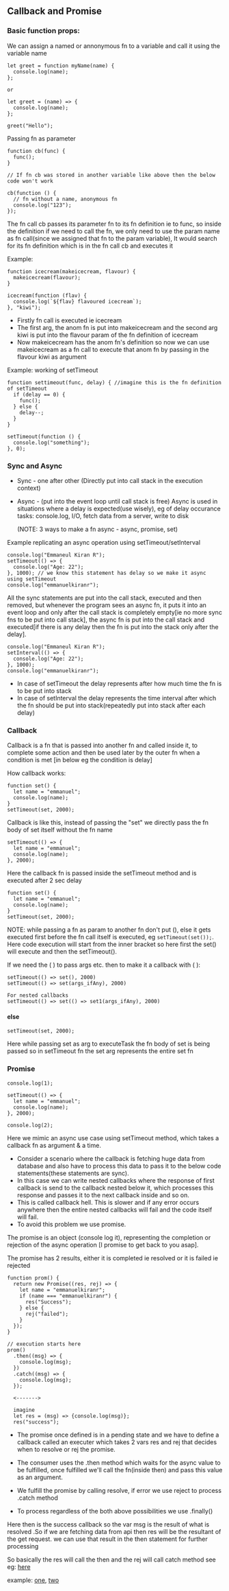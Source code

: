 ## Callback and Promise

### Basic function props:

We can assign a named or annonymous fn to a variable and call it using the variable name

```
let greet = function myName(name) {
  console.log(name);
};

or

let greet = (name) => {
  console.log(name);
};

greet("Hello");
```

Passing fn as parameter

```
function cb(func) {
  func();
}

// If fn cb was stored in another variable like above then the below code won't work

cb(function () {
  // fn without a name, anonymous fn
  console.log("123");
});
```

The fn call cb passes its parameter fn to its fn definition ie to func, so inside the definition if we need to call the fn, we only need to use the param name as fn call(since we assigned that fn to the param variable), It would search for its fn definition which is in the fn call cb and executes it

Example:

```
function icecream(makeicecream, flavour) {
  makeicecream(flavour);
}

icecream(function (flav) {
  console.log(`${flav} flavoured icecream`);
}, "kiwi");
```

- Firstly fn call is executed ie icecream
- The first arg, the anom fn is put into makeicecream and the second arg kiwi is put into the flavour param of the fn definition of icecream
- Now makeicecream has the anom fn's definition so now we can use makeicecream as a fn call to execute that anom fn by passing in the flavour kiwi as argument

Example: working of setTimeout

```
function settimeout(func, delay) { //imagine this is the fn definition of setTimeout
  if (delay == 0) {
    func();
  } else {
    delay--;
  }
}

setTimeout(function () {
  console.log("something");
}, 0);
```

### Sync and Async

- Sync - one after other (Directly put into call stack in the execution context)
- Async - (put into the event loop until call stack is free) Async is used in situations where a delay is expected(use wisely), eg of delay occurance tasks: console.log, I/O, fetch data from a server, write to disk

  (NOTE: 3 ways to make a fn async - async, promise, set)

Example replicating an async operation using setTimeout/setInterval

```
console.log("Emmaneul Kiran R");
setTimeout(() => {
  console.log("Age: 22");
}, 1000); // we know this statement has delay so we make it async using setTimeout
console.log("emmanuelkiranr");
```

All the sync statements are put into the call stack, executed and then removed, but whenever the program sees an async fn, it puts it into an event loop and only after the call stack is completely empty[ie no more sync fns to be put into call stack], the async fn is put into the call stack and executed[if there is any delay then the fn is put into the stack only after the delay].

```
console.log("Emmaneul Kiran R");
setInterval(() => {
  console.log("Age: 22");
}, 1000);
console.log("emmanuelkiranr");
```

- In case of setTimeout the delay represents after how much time the fn is to be put into stack
- In case of setInterval the delay represents the time interval after which the fn should be put into stack(repeatedly put into stack after each delay)

### Callback

Callback is a fn that is passed into another fn and called inside it, to complete some action and then be used later by the outer fn when a condition is met [in below eg the condition is delay]

How callback works:

```
function set() {
  let name = "emmanuel";
  console.log(name);
}
setTimeout(set, 2000);
```

Callback is like this, instead of passing the "set" we directly pass the fn body of set itself without the fn name

```
setTimeout(() => {
  let name = "emmanuel";
  console.log(name);
}, 2000);
```

Here the callback fn is passed inside the setTimeout method and is executed after 2 sec delay

```
function set() {
  let name = "emmanuel";
  console.log(name);
}
setTimeout(set, 2000);
```

NOTE: while passing a fn as param to another fn don't put (), else it gets executed first before the fn call itself is executed, eg `setTimeout(set());`. Here code execution will start from the inner bracket so here first the set() will execute and then the setTimeout().

If we need the ( ) to pass args etc. then to make it a callback with ( ):

```
setTimeout(() => set(), 2000)
setTimeout(() => set(args_ifAny), 2000)

For nested callbacks
setTimeout(() => set(() => set1(args_ifAny), 2000)
```

#### else

```
setTimeout(set, 2000);
```

Here while passing set as arg to executeTask the fn body of set is being passed so in setTimeout fn the set arg represents the entire set fn

### Promise

```
console.log(1);

setTimeout(() => {
  let name = "emmanuel";
  console.log(name);
}, 2000);

console.log(2);
```

Here we mimic an async use case using setTimeout method, which takes a callback fn as argument & a time.

- Consider a scenario where the callback is fetching huge data from database and also have to process this data to pass it to the below code statements(these statements are sync).
- In this case we can write nested callbacks where the response of first callback is send to the callback nested below it, which processes this response and passes it to the next callback inside and so on.
- This is called callback hell. This is slower and if any error occurs anywhere then the entire nested callbacks will fail and the code itself will fail.
- To avoid this problem we use promise.

The promise is an object (console log it), representing the completion or rejection of the async operation
[I promise to get back to you asap].

The promise has 2 results, either it is completed ie resolved or it is failed ie rejected

```
function prom() {
  return new Promise((res, rej) => {
    let name = "emmanuelkiranr";
    if (name === "emmanuelkiranr") {
      res("Success");
    } else {
      rej("failed");
    }
  });
}

// execution starts here
prom()
  .then((msg) => {
    console.log(msg);
  })
  .catch((msg) => {
    console.log(msg);
  });

  <------->

  imagine
  let res = (msg) => {console.log(msg)};
  res("success");
```

- The promise once defined is in a pending state and we have to define a callback called an executer which takes 2 vars res and rej that decides when to resolve or rej the promise.

- The consumer uses the .then method which waits for the async value to be fulfilled, once fulfilled we'll call the fn(inside then) and pass this value as an argument.

- We fulfill the promise by calling resolve, if error we use reject to process .catch method

- To process regardless of the both above possibilities we use .finally()

Here then is the success callback so the var msg is the result of what is resolved .So if we are fetching data from api
then res will be the resultant of the get request. we can use that result in the then statement for further processing

So basically the res will call the then and the rej will call catch method see eg: [here](https://github.com/emmanuelkiranr/NodeJs/blob/main/callProm.js)

example: [one](https://github.com/emmanuelkiranr/NodeJs/blob/main/promise.js), [two](https://github.com/emmanuelkiranr/NodeJs/blob/main/promise2.js)
